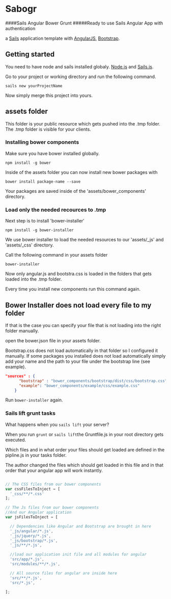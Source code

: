# Sabogr
####Sails Angular Bower Grunt
#####Ready to use Sails Angular App with authentication

a [Sails](http://sailsjs.org) application template
with [AngularJS](https://angularjs.org/), [Bootstrap](http://getbootstrap.com/).

## Getting started

You need to have node and sails installed globaly.
[Node.js](https://nodejs.org/en/) and [Sails.js](http://sailsjs.org/).

Go to your project or working directory and run the following command.

`sails new yourProjectName`

Now simply merge this project into yours.

## assets folder

This folder is your public resource which gets pushed into the .tmp folder.
The .tmp folder is visible for your clients.

### Installing bower components

Make sure you have bower installed globally.

`npm install -g bower`

Inside of the assets folder you can now install new bower packages with

`bower install package-name --save`

Your packages are saved inside of the 'assets/bower_components' directory.

### Load only the needed recources to .tmp

Next step is to install 'bower-installer'

`npm install -g bower-installer`

We use bower installer to load the needed resources to our 'assets/_js' and 'assets/_css' directory.

Call the following command in your assets folder

`bower-installer`

Now only angular.js and bootstra.css is loaded in the folders that gets loaded into the .tmp folder.

Every time you install new components run this command again.

## Bower Installer does not load every file to my folder

If that is the case you can specify your file that is not loading into the right folder manually.

open the bower.json file in your assets folder.

Bootstrap.css does not load automatically in that folder so I configured it manually.
If some packages you installed does not load automatically simply add your name and
the path to your file under the bootstrap line (see example).
```json
"sources" : {
      "bootstrap" : "bower_components/bootstrap/dist/css/bootstrap.css",
      "example": "bower_components/example/css/example.css"
    }
```

Run `bower-installer` again.

### Sails lift grunt tasks

What happens when you `sails lift` your server?

When you run `grunt` or `sails lift`the Gruntfile.js in your root directory gets executed.

Which files and in what order your files should get loaded are defined in the pipline.js in your tasks folder.

The author changed the files which should get loaded in this file and in that order that your angular app will work instantly.

```js

// The CSS files from our bower components
var cssFilesToInject = [
  '_css/**/*.css'
];

// The Js files from our bower components
//And our Angular application
var jsFilesToInject = [

  // Dependencies like Angular and Bootstrap are brought in here
  '_js/angular/*.js',
  '_js/jquery/*.js',
  '_js/bootstrap/*.js',
  '_js/**/*.js',

  //load our application init file and all modules for angular
  'src/app/*.js',
  'src/modules/**/*.js',

  // All source files for angular are inside here
  'src/**/*.js',
  'src/*.js',

];
```


